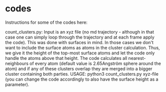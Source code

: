 # codes
Instructions for some of the codes here:

count_clusters.py: Input is an xyz file (no md trajectory - although in that case one can simply loop through the trajectory and at each frame apply the code). This was done with surfaces in mind. In those cases we don't want to include the surface atoms as atoms in the cluster calculation. Thus, we give it the height of the top-most surface atoms and let the code only handle the atoms above that height. The code calculates all nearest-neighbours of every atom (default value is 2.65Angström sphere around the atom) and if any of these clusters overlap they are merged into a bigger cluster containing both parties.
USAGE: python3 count_clusters.py xyz-file (you can change the code accordingly to also have the surface height as a parameter).
